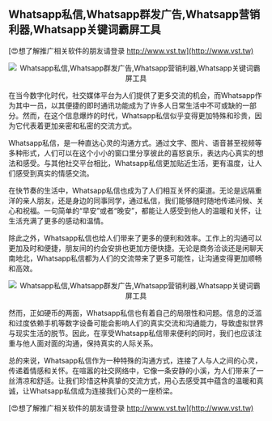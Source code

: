 ## **Whatsapp私信,Whatsapp群发广告,Whatsapp营销利器,Whatsapp关键词霸屏工具**

[😍想了解推广相关软件的朋友请登录 http://www.vst.tw](http://www.vst.tw)

 <center><img src="https://vst.tw/MP4/tuiguang/png/8.png" alt="Whatsapp私信,Whatsapp群发广告,Whatsapp营销利器,Whatsapp关键词霸屏工具"></center>

在当今数字化时代，社交媒体平台为人们提供了更多交流的机会，而Whatsapp作为其中一员，以其便捷的即时通讯功能成为了许多人日常生活中不可或缺的一部分。然而，在这个信息爆炸的时代，Whatsapp私信似乎变得更加特殊和珍贵，因为它代表着更加亲密和私密的交流方式。

Whatsapp私信，是一种直达心灵的沟通方式。通过文字、图片、语音甚至视频等多种形式，人们可以在这个小小的窗口里分享彼此的喜怒哀乐，表达内心真实的想法和感受。与其他社交平台相比，Whatsapp私信更加贴近生活，更有温度，让人们感受到真实的情感交流。

在快节奏的生活中，Whatsapp私信也成为了人们相互关怀的渠道。无论是远隔重洋的亲人朋友，还是身边的同事同学，通过私信，我们能够随时随地传递问候、关心和祝福。一句简单的“早安”或者“晚安”，都能让人感受到他人的温暖和关怀，让生活充满了更多的感动和温情。

除此之外，Whatsapp私信也给人们带来了更多的便利和效率。工作上的沟通可以更加及时和便捷，朋友间的约会安排也更加方便快捷。无论是商务洽谈还是闲聊天南地北，Whatsapp私信都为人们的交流带来了更多可能性，让沟通变得更加顺畅和高效。

 <center><img src="https://vst.tw/MP4/tuiguang/png/4.png" alt="Whatsapp私信,Whatsapp群发广告,Whatsapp营销利器,Whatsapp关键词霸屏工具"></center>

然而，正如硬币的两面，Whatsapp私信也有着自己的局限性和问题。信息的泛滥和过度依赖手机等数字设备可能会影响人们的真实交流和沟通能力，导致虚拟世界与现实生活的脱节。因此，在享受Whatsapp私信带来便利的同时，我们也应该注重与他人面对面的沟通，保持真实的人际关系。

总的来说，Whatsapp私信作为一种特殊的沟通方式，连接了人与人之间的心灵，传递着情感和关怀。在喧嚣的社交网络中，它像一条安静的小溪，为人们带来了一丝清凉和舒适。让我们珍惜这种真挚的交流方式，用心去感受其中蕴含的温暖和真诚，让Whatsapp私信成为连接我们心灵的一座桥梁。

[😍想了解推广相关软件的朋友请登录 http://www.vst.tw](http://www.vst.tw)



